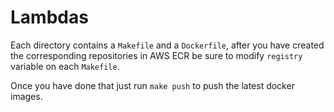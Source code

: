 # Lambdas   

Each directory contains a `Makefile` and a `Dockerfile`, after you have created the corresponding repositories in AWS ECR be sure to modify `registry` variable on each `Makefile`.

Once you have done that just run `make push` to push the 
latest docker images.
